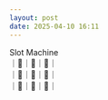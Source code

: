 ```yaml
---
layout: post
date: 2025-04-10 16:11
---
```


Slot Machine<br />
｜🏴｜🍇｜🍇｜<br />
｜🍇｜🍒｜🤡｜<br />
｜💎｜💎｜🔔｜<br />

